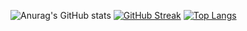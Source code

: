 ![Anurag's GitHub stats](https://github-readme-stats.vercel.app/api?username=iansantana00&count_private=true&show_icons=true&theme=algolia&hide=prs,contribs)
[![GitHub Streak](http://github-readme-streak-stats.herokuapp.com?user=iansantana00&theme=algolia&date_format=M%20j%5B%2C%20Y%5D)](https://git.io/streak-stats)
[![Top Langs](https://github-readme-stats.vercel.app/api/top-langs/?username=iansantana00&layout=compact)](https://github.com/anuraghazra/github-readme-stats)
